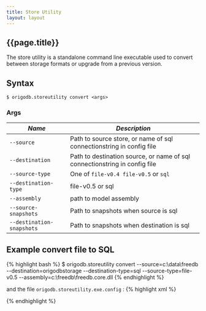 ```yaml
---
title: Store Utility
layout: layout
---
```

## {{page.title}}
The store utility is a standalone command line executable used to convert between storage formats or upgrade from a previous version.

## Syntax
`$ origodb.storeutility convert <args>`
### Args
*Name* | *Description*
-------|--------------
 `--source` | Path to source store, or name of sql connectionstring in config file 
 `--destination` | Path to destination source, or name of sql connectionstring in config file 
 `--source-type` | One of `file-v0.4 file-v0.5` or `sql`
 `--destination-type` | file-v0.5 or sql 
 `--assembly` | path to model assembly 
 `--source-snapshots` | Path to snapshots when source is sql 
 `--destination-snapshots` | Path to snapshots when destination is sql 
## Example convert file to SQL
{% highlight bash %}
$ origodb.storeutility convert --source=c:\data\freedb --destination=origodbstorage 
      --destination-type=sql --source-type=file-v0.5 --assembly=c:\freedb\freedb.core.dll
{% endhighlight %}

and the file `origodb.storeutility.exe.config` :
{% highlight xml %}
<?xml version="1.0"?>
<configuration>
  <connectionStrings>
    <add name="origodbstorage"
        connectionString="Data Source=.;Initial Catalog=freedb;Integrated Security=True"
        providerName="System.Data.SqlClient" />
  </connectionStrings>
</configuration>
{% endhighlight %}

